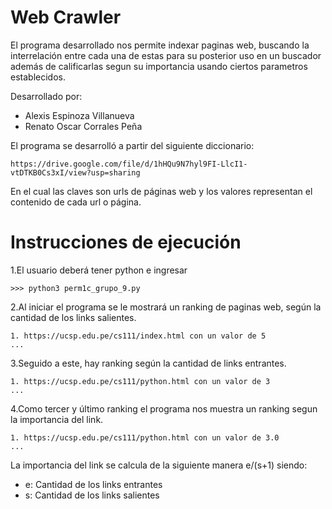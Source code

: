# Web Crawler
El programa desarrollado nos permite indexar paginas web, buscando la interrelación entre cada una de estas para su posterior uso en un buscador además de calificarlas segun su importancia usando ciertos parametros establecidos.

Desarrollado por:
- Alexis Espinoza Villanueva
- Renato Oscar Corrales Peña

El programa se desarrolló a partir del siguiente diccionario:

    https://drive.google.com/file/d/1hHQu9N7hyl9FI-LlcI1-vtDTKB0Cs3xI/view?usp=sharing
    
En el cual las claves son urls de páginas web y los valores representan el contenido de cada url o página.

# Instrucciones de ejecución
1.El usuario deberá tener python e ingresar

    >>> python3 perm1c_grupo_9.py
    
2.Al iniciar el programa se le mostrará un ranking de paginas web, según la cantidad de los links salientes.
  
    1. https://ucsp.edu.pe/cs111/index.html con un valor de 5
    ...

3.Seguido a este, hay ranking según la cantidad de links entrantes.

    1. https://ucsp.edu.pe/cs111/python.html con un valor de 3
    ...
    
4.Como tercer y último ranking el programa nos muestra un ranking segun la importancia del link.
 
    1. https://ucsp.edu.pe/cs111/python.html con un valor de 3.0
    ...
    
La importancia del link se calcula de la siguiente manera e/(s+1) siendo:
+ e: Cantidad de los links entrantes
+ s: Cantidad de los links salientes
